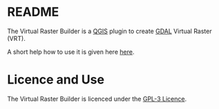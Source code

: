 # README #

The Virtual Raster Builder is a [QGIS](http://www.qgis.org) plugin to create [GDAL](http://gdal.org) Virtual Raster (VRT).

A short help how to use it is given here [here](vrtbuilder/help.md).

# Licence and Use #

The Virtual Raster Builder is licenced under the [GPL-3 Licence](LICENSE.txt).
